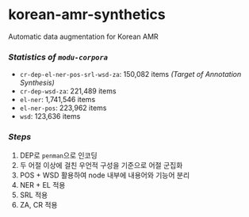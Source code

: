 # korean-amr-synthetics
Automatic data augmentation for Korean AMR

### *Statistics of `modu-corpora`*
- `cr-dep-el-ner-pos-srl-wsd-za`: 150,082 items *(Target of Annotation Synthesis)*
- `cr-dep-wsd-za`: 221,489 items
- `el-ner`: 1,741,546 items
- `el-ner-pos`: 223,962 items
- `wsd`: 123,636 items

### *Steps*
1) DEP로 `penman`으로 인코딩
2) 두 어절 이상에 걸친 우언적 구성을 기준으로 어절 군집화
3) POS + WSD 활용하여 node 내부에 내용어와 기능어 분리
4) NER + EL 적용
5) SRL 적용
6) ZA, CR 적용